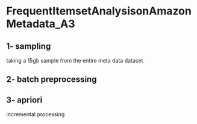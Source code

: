# FrequentItemsetAnalysisonAmazonMetadata_A3

## 1- sampling
taking a 15gb sample from the entire meta data dataset

## 2- batch preprocessing

## 3- apriori
incremental processing
